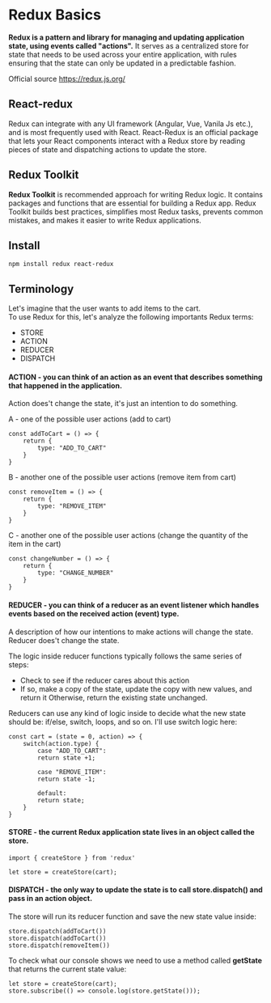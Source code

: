 # Redux Basics

**Redux is a pattern and library for managing and updating application state, using events called "actions".** It serves as a centralized store for state that needs to be used across your entire application, with rules ensuring that the state can only be updated in a predictable fashion.

Official source https://redux.js.org/

## React-redux

Redux can integrate with any UI framework (Angular, Vue, Vanila Js etc.), and is most frequently used with React. React-Redux is an official package that lets your React components interact with a Redux store by reading pieces of state and dispatching actions to update the store.

## Redux Toolkit

**Redux Toolkit** is recommended approach for writing Redux logic. It contains packages and functions that are essential for building a Redux app. Redux Toolkit builds best practices, simplifies most Redux tasks, prevents common mistakes, and makes it easier to write Redux applications.

## Install 
```
npm install redux react-redux
```

## Terminology

Let's imagine that the user wants to add items to the cart. \
To use Redux for this, let's analyze the following importants Redux terms:
- STORE
- ACTION
- REDUCER
- DISPATCH
  
#### **ACTION** - you can think of an action as an event that describes something that happened in the application.
Action does't change the state, it's just an intention to do something. 

A - one of the possible user actions (add to cart)

```
const addToCart = () => {
    return {
        type: "ADD_TO_CART"
    }
}
```

B - another one of the possible user actions (remove item from cart)

```
const removeItem = () => {
    return {
        type: "REMOVE_ITEM"
    }
}
```

C - another one of the possible user actions (change the quantity of the item in the cart)

```
const changeNumber = () => {
    return {
        type: "CHANGE_NUMBER"
    }
}
```

#### **REDUCER** - you can think of a reducer as an event listener which handles events based on the received action (event) type.
A description of how our intentions to make actions will change the state. Reducer does't change the state.

The logic inside reducer functions typically follows the same series of steps:

- Check to see if the reducer cares about this action
- If so, make a copy of the state, update the copy with new values, and return it
Otherwise, return the existing state unchanged.

Reducers can use any kind of logic inside to decide what the new state should be: if/else, switch, loops, and so on. 
I'll use switch logic here:

```
const cart = (state = 0, action) => {
    switch(action.type) {
        case "ADD_TO_CART":
        return state +1;

        case "REMOVE_ITEM":
        return state -1;

        default:
        return state;
    }
}
```

#### **STORE** - the current Redux application state lives in an object called the store.


```
import { createStore } from 'redux'

let store = createStore(cart);

```

#### **DISPATCH** - the only way to update the state is to call store.dispatch() and pass in an action object.
The store will run its reducer function and save the new state value inside:

```
store.dispatch(addToCart())
store.dispatch(addToCart())
store.dispatch(removeItem())
```

To check what our console shows we need to use a method called **getState** that returns the current state value:

```
let store = createStore(cart);
store.subscribe(() => console.log(store.getState()));
```
